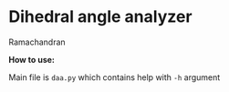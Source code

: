 # Dihedral angle analyzer
Ramachandran

**How to use:**

Main file is ``daa.py`` which contains help with ``-h`` argument

